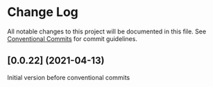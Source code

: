 # Change Log

All notable changes to this project will be documented in this file.
See [Conventional Commits](https://conventionalcommits.org) for commit guidelines.

## [0.0.22] (2021-04-13)

Initial version before conventional commits
